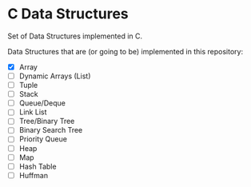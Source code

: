 # C Data Structures

Set of Data Structures implemented in C.

Data Structures that are (or going to be) implemented in this repository:

- [x] Array
- [ ] Dynamic Arrays (List)
- [ ] Tuple
- [ ] Stack
- [ ] Queue/Deque
- [ ] Link List
- [ ] Tree/Binary Tree
- [ ] Binary Search Tree
- [ ] Priority Queue
- [ ] Heap
- [ ] Map
- [ ] Hash Table
- [ ] Huffman
